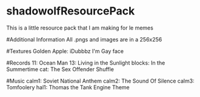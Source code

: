 # shadowolfResourcePack
This is a little resource pack that I am making for le memes

#Additional Information
All .pngs and images are in a 256x256


#Textures
Golden Apple: iDubbbz I'm Gay face

#Records
11: Ocean Man
13: Living in the Sunlight
blocks: In the Summertime
cat: The Sex Offender Shuffle

#Music
calm1: Soviet National Anthem
calm2: The Sound Of Silence
calm3: Tomfoolery
hal1: Thomas the Tank Engine Theme